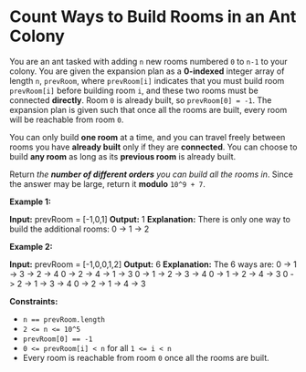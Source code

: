 # Count Ways to Build Rooms in an Ant Colony

You are an ant tasked with adding `n` new rooms numbered `0` to `n-1` to your colony. You are given the expansion plan as a **0-indexed** integer array of length `n`, `prevRoom`, where `prevRoom[i]` indicates that you must build room `prevRoom[i]` before building room `i`, and these two rooms must be connected **directly**. Room `0` is already built, so `prevRoom[0] = -1`. The expansion plan is given such that once all the rooms are built, every room will be reachable from room `0`.

You can only build **one room** at a time, and you can travel freely between rooms you have **already built** only if they are **connected**. You can choose to build **any room** as long as its **previous room** is already built.

Return _the **number of different orders** you can build all the rooms in_. Since the answer may be large, return it **modulo** `10^9 + 7`.

**Example 1:**

**Input:** prevRoom = \[-1,0,1\]
**Output:** 1
**Explanation:** There is only one way to build the additional rooms: 0 -> 1 -> 2

**Example 2:**

**Input:** prevRoom = \[-1,0,0,1,2\]
**Output:** 6
**Explanation:**
The 6 ways are:
0 -> 1 -> 3 -> 2 -> 4
0 -> 2 -> 4 -> 1 -> 3
0 -> 1 -> 2 -> 3 -> 4
0 -> 1 -> 2 -> 4 -> 3
0 -> 2 -> 1 -> 3 -> 4
0 -> 2 -> 1 -> 4 -> 3

**Constraints:**

* `n == prevRoom.length`
* `2 <= n <= 10^5`
* `prevRoom[0] == -1`
* `0 <= prevRoom[i] < n` for all `1 <= i < n`
* Every room is reachable from room `0` once all the rooms are built.

